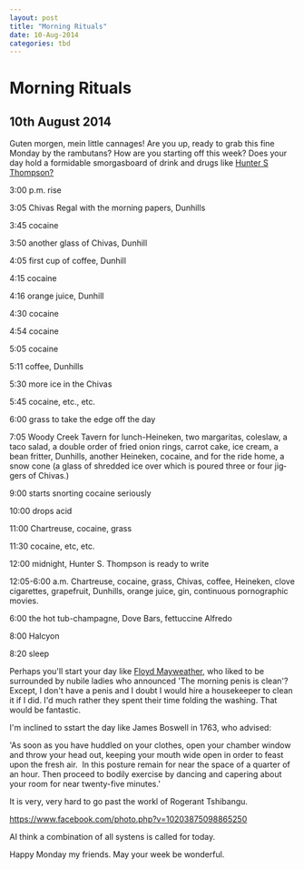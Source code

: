 ```yaml
---
layout: post
title: "Morning Rituals"
date: 10-Aug-2014
categories: tbd
---
```


# Morning Rituals

## 10th August 2014

Guten morgen,   mein little cannages! Are you up,   ready to grab this fine Monday by the rambutans? How are you starting off this week? Does your day hold a formidable smorgasboard of drink and drugs like <a href="_thompsons_typical_daily_intake_of_drink_n_drugs">Hunter S Thompson?</a>

3:00 p.m. rise

3:05 Chivas Regal with the morning papers, Dunhills

3:45 cocaine

3:50 another glass of Chivas, Dunhill

4:05 first cup of coffee, Dunhill

4:15 cocaine

4:16 orange juice, Dunhill

4:30 cocaine

4:54 cocaine

5:05 cocaine

5:11 coffee, Dunhills

5:30 more ice in the Chivas

5:45 cocaine, etc., etc.

6:00 grass to take the edge off the day

7:05 Woody Creek Tavern for lunch-Heineken, two margaritas, coleslaw, a taco salad, a double order of fried onion rings, carrot cake, ice cream, a bean fritter, Dunhills, another Heineken, cocaine, and for the ride home, a snow cone (a glass of shredded ice over which is poured three or four jig­gers of Chivas.)

9:00 starts snorting cocaine seriously

10:00 drops acid

11:00 Chartreuse, cocaine, grass

11:30 cocaine, etc, etc.

12:00 midnight, Hunter S. Thompson is ready to write

12:05-6:00 a.m. Chartreuse, cocaine, grass, Chivas, coffee, Heineken, clove cigarettes, grapefruit, Dunhills, orange juice, gin, continuous pornographic movies.

6:00 the hot tub-champagne, Dove Bars, fettuccine Alfredo

8:00 Halcyon

8:20 sleep

Perhaps you'll start your day like <a href="http://www.news.com.au/sport/sports-life/floyd-mayweathers-morning-ritual-is-absurd/story-fno61i58-1227017751447">Floyd Mayweather</a>, who liked to be surrounded by nubile ladies who announced 'The morning penis is clean'? Except, I don't have a penis and I doubt I would hire a housekeeper to clean it if I did. I'd much rather they spent their time folding the washing. That would be fantastic.

I'm inclined to sstart the day like James Boswell in 1763, who advised:

'As soon as you have huddled on your clothes, open your chamber window and throw your head out, keeping your mouth wide open in order to feast upon the fresh air.  In this posture remain for near the space of a quarter of an hour. Then proceed to bodily exercise by dancing and capering about your room for near twenty-five minutes.'

It is very, very hard to go past the workl of Rogerant Tshibangu.

https://www.facebook.com/photo.php?v=10203875098865250

AI think a combination of all systens is called for today.

Happy Monday my friends. May your week be wonderful.
